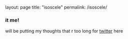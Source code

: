 layout: page
title: "isoscele"
permalink: /isoscele/

### it me!

will be putting my thoughts that r too long for [twitter](https://twitter.com/alg0rithm) here 
